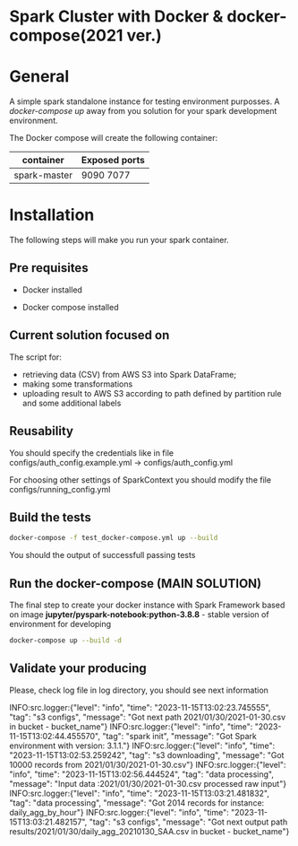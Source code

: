 # Spark Cluster with Docker & docker-compose(2021 ver.)

# General

A simple spark standalone instance for testing environment purposses. A *docker-compose up* away from you solution for your spark development environment.

The Docker compose will create the following container:

container|Exposed ports
---|---
spark-master|9090 7077


# Installation

The following steps will make you run your spark container.

## Pre requisites

* Docker installed

* Docker compose  installed

## Current solution focused on

The script for:
- retrieving data (CSV) from AWS S3 into Spark DataFrame;
- making some transformations
- uploading result to AWS S3 according to path defined by partition rule and some additional labels

## Reusability 

You should specify the credentials like in file configs/auth_config.example.yml -> configs/auth_config.yml 

For choosing other settings of SparkContext you should modify the file configs/running_config.yml 

## Build the tests

```sh
docker-compose -f test_docker-compose.yml up --build
```
You should the output of successfull passing tests

## Run the docker-compose (MAIN SOLUTION)

The final step to create your docker instance with Spark Framework based on image 
<b>jupyter/pyspark-notebook:python-3.8.8</b> - stable version of environment for developing

```sh
docker-compose up --build -d
```

## Validate your producing

Please, check log file in log directory, you should see next information

INFO:src.logger:{"level": "info", "time": "2023-11-15T13:02:23.745555", "tag": "s3 configs", "message": "Got next path 2021/01/30/2021-01-30.csv in bucket - bucket_name"}
INFO:src.logger:{"level": "info", "time": "2023-11-15T13:02:44.455570", "tag": "spark init", "message": "Got Spark environment with version: 3.1.1."}
INFO:src.logger:{"level": "info", "time": "2023-11-15T13:02:53.259242", "tag": "s3 downloading", "message": "Got 10000 records from 2021/01/30/2021-01-30.csv"}
INFO:src.logger:{"level": "info", "time": "2023-11-15T13:02:56.444524", "tag": "data processing", "message": "Input data :2021/01/30/2021-01-30.csv processed raw input"}
INFO:src.logger:{"level": "info", "time": "2023-11-15T13:03:21.481832", "tag": "data processing", "message": "Got 2014 records for instance: daily_agg_by_hour"}
INFO:src.logger:{"level": "info", "time": "2023-11-15T13:03:21.482157", "tag": "s3 configs", "message": "Got next output path results/2021/01/30/daily_agg_20210130_SAA.csv in bucket - bucket_name"}